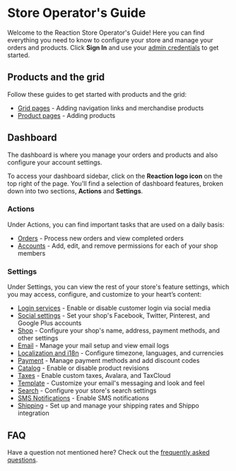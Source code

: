 # Store Operator's Guide

Welcome to the Reaction Store Operator's Guide! Here you can find everything you need to know to configure your store and manage your orders and products. Click **Sign In** and use your [admin credentials](https://docs.reactioncommerce.com/reaction-docs/master/installation) to get started.

## Products and the grid

Follow these guides to get started with products and the grid:

-   [Grid pages](/admin/navigation-bar-and-grid.md) - Adding navigation links and merchandise products
-   [Product pages](/admin/products.md) - Adding products

## Dashboard

The dashboard is where you manage your orders and products and also configure your account settings.

To access your dashboard sidebar, click on the **Reaction logo icon** on the top right of the page. You'll find a selection of dashboard features, broken down into two sections, **Actions** and **Settings**.

### Actions

Under Actions, you can find important tasks that are used on a daily basis:

-   [Orders](/admin/dashboard/orders-admin.md) - Process new orders and view completed orders
-   [Accounts](/admin/dashboard/accounts.md) - Add, edit, and remove permissions for each of your shop members

### Settings

Under Settings, you can view the rest of your store's feature settings, which you may access, configure, and customize to your heart’s content:

-   [Login services](/admin/dashboard/login-services.md) - Enable or disable customer login via social media
-   [Social settings](/admin/dashboard/social-settings.md) - Set your shop's Facebook, Twitter, Pinterest, and Google Plus accounts
-   [Shop](/admin/dashboard/shop-admin.md) - Configure your shop's name, address, payment methods, and other settings
-   [Email](/admin/dashboard/email-admin.md) - Manage your mail setup and view email logs
-   [Localization and i18n](/admin/dashboard/localization-and-i18n.md) - Configure timezone, languages, and currencies
-   [Payment](/admin/dashboard/payment.md) - Manage payment methods and add discount codes
-   [Catalog](/admin/dashboard/catalog.md) - Enable or disable product revisions
-   [Taxes](/admin/dashboard/tax.md) - Enable custom taxes, Avalara, and TaxCloud
-   [Template](/admin/dashboard/template.md) - Customize your email's messaging and look and feel
-   [Search](/admin/dashboard/search.md) - Configure your store's search settings
-   [SMS Notifications](/admin/dashboard/sms-notifications.md) - Enable SMS notifications
-   [Shipping](/admin/dashboard/shipping-admin.md) - Set up and manage your shipping rates and Shippo integration

## FAQ

Have a question not mentioned here? Check out the [frequently asked questions](/admin/faq.md).
